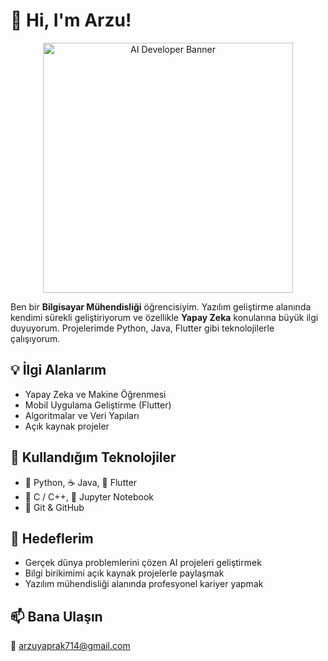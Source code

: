 # 👋 Hi, I'm Arzu!

<p align="center">
  <img src="https://github.com/ArzuYaprak/ArzuYaprak/blob/main/e6c49fc9-f04f-4e90-a07f-9141d56ea900.png?raw=true" alt="AI Developer Banner" width="400"/>
</p>

Ben bir **Bilgisayar Mühendisliği** öğrencisiyim. Yazılım geliştirme alanında kendimi sürekli geliştiriyorum ve özellikle **Yapay Zeka** konularına büyük ilgi duyuyorum. Projelerimde Python, Java, Flutter gibi teknolojilerle çalışıyorum.

## 💡 İlgi Alanlarım
- Yapay Zeka ve Makine Öğrenmesi
- Mobil Uygulama Geliştirme (Flutter)
- Algoritmalar ve Veri Yapıları
- Açık kaynak projeler

## 🔧 Kullandığım Teknolojiler
- 🐍 Python, ☕ Java, 🎯 Flutter  
- 🧠 C / C++, 📓 Jupyter Notebook  
- 🔧 Git & GitHub

## 🚀 Hedeflerim
- Gerçek dünya problemlerini çözen AI projeleri geliştirmek  
- Bilgi birikimimi açık kaynak projelerle paylaşmak  
- Yazılım mühendisliği alanında profesyonel kariyer yapmak  

## 📫 Bana Ulaşın
📩 arzuyaprak714@gmail.com

